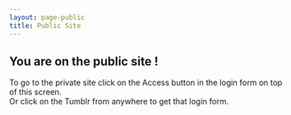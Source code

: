 ```yaml
---
layout: page-public
title: Public Site
---
```

## You are on the public site ! ##  
To go to the private site click on the Access button in the login form on top of this screen.   
Or click on the Tumblr from anywhere to get that login form.  